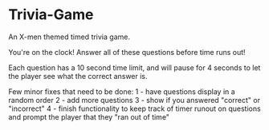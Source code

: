 # Trivia-Game

An X-men themed timed trivia game.

You're on the clock!  Answer all of these questions before time runs out!

Each question has a 10 second time limit, and will pause for 4 seconds to let the player see what the correct answer is.

Few minor fixes that need to be done:
  1 - have questions display in a random order
  2 - add more questions
  3 - show if you answered "correct" or "incorrect"
  4 - finish functionality to keep track of timer runout on questions and prompt the player that they "ran out of time"
